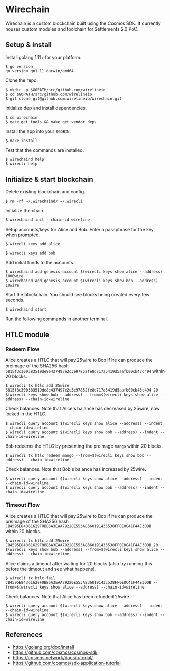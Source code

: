 # Wirechain

Wirechain is a custom blockchain built using the Cosmos SDK. It currently houses custom modules and toolchain for Settlements 2.0 PoC.

## Setup & install

Install golang 1.11+ for your platform.

```
$ go version
go version go1.11 darwin/amd64
```

Clone the repo.

```
$ mkdir -p $GOPATH/src/github.com/wirelineio
$ cd $GOPATH/src/github.com/wirelineio
$ git clone git@github.com:wirelineio/wirechain.git
```

Initialize dep and install dependencies.

```
$ cd wirechain
$ make get_tools && make get_vendor_deps
```

Install the app into your `$GOBIN`.

```
$ make install
```

Test that the commands are installed.

```
$ wirechaind help
$ wirecli help
```

## Initialize & start blockchain

Delete existing blockchain and config.

```
$ rm -rf ~/.wirechaind/ ~/.wirecli
```

Initialize the chain.

```
$ wirechaind init --chain-id wireline
```

Setup accounts/keys for Alice and Bob. Enter a passphrase for the key when prompted.

```
$ wirecli keys add alice

$ wirecli keys add bob
```

Add initial funds to the accounts.

```
$ wirechaind add-genesis-account $(wirecli keys show alice --address) 1000wire
$ wirechaind add-genesis-account $(wirecli keys show bob --address) 10wire

```

Start the blockchain. You should see blocks being created every few seconds.


```
$ wirechaind start
```

Run the following commands in another terminal.

## HTLC module

### Redeem Flow

Alice creates a HTLC that will pay 25wire to Bob if he can produce the preimage of the SHA256 hash `6815f3c300383519de8e437497e2c3e97852fe8d717a5419d5aafb00cb43c494` within 20 blocks.

```
$ wirecli tx htlc add 25wire 6815f3c300383519de8e437497e2c3e97852fe8d717a5419d5aafb00cb43c494 20 $(wirecli keys show bob --address) --from=$(wirecli keys show alice --address) --chain-id=wireline
```

Check balances. Note that Alice's balance has decreased by 25wire, now locked in the HTLC.

```
$ wirecli query account $(wirecli keys show alice --address) --indent --chain-id=wireline
$ wirecli query account $(wirecli keys show bob --address) --indent --chain-id=wireline
```

Bob redeems the HTLC by presenting the preimage `mango` within 20 blocks.

```
$ wirecli tx htlc redeem mango --from=$(wirecli keys show bob --address) --chain-id=wireline
```

Check balances. Note that Bob's balance has increased by 25wire.

```
$ wirecli query account $(wirecli keys show alice --address) --indent --chain-id=wireline
$ wirecli query account $(wirecli keys show bob --address) --indent --chain-id=wireline
```


### Timeout Flow

Alice creates a HTLC that will pay 25wire to Bob if he can produce the preimage of the SHA256 hash `CB4595E84361629F0BB6A3EAA79220E553A8360191433538FF0E0C41F44E30DB ` within 20 blocks.

```
$ wirecli tx htlc add 25wire CB4595E84361629F0BB6A3EAA79220E553A8360191433538FF0E0C41F44E30DB 20 $(wirecli keys show bob --address) --from=$(wirecli keys show alice --address) --chain-id=wireline
```

Alice claims a timeout after waiting for 20 blocks (also try running this before the timeout and see what happens).

```
$ wirecli tx htlc fail CB4595E84361629F0BB6A3EAA79220E553A8360191433538FF0E0C41F44E30DB --from=$(wirecli keys show alice --address) --chain-id=wireline
```

Check balances. Note that Alice has been refunded 25wire.

```
$ wirecli query account $(wirecli keys show alice --address) --indent --chain-id=wireline
$ wirecli query account $(wirecli keys show bob --address) --indent --chain-id=wireline
```


## References

* https://golang.org/doc/install
* https://github.com/cosmos/cosmos-sdk
* https://cosmos.network/docs/tutorial/
* https://github.com/cosmos/sdk-application-tutorial
